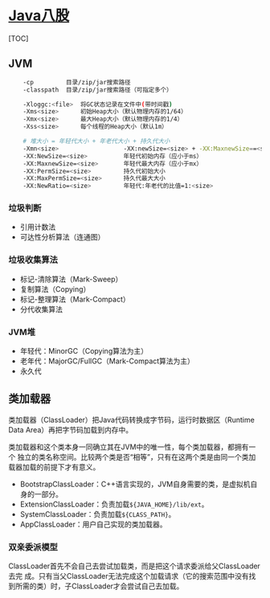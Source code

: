<link rel="stylesheet" href="https://zhmhbest.gitee.io/hellomathematics/style/index.css">
<script src="https://zhmhbest.gitee.io/hellomathematics/style/index.js"></script>

# [Java八股](../index.html)

[TOC]

## JVM

```bash
    -cp         目录/zip/jar搜索路径
    -classpath  目录/zip/jar搜索路径（可指定多个）

    -Xloggc:<file>  将GC状态记录在文件中(带时间戳)
    -Xms<size>      初始Heap大小（默认物理内存的1/64）
    -Xmx<size>      最大Heap大小（默认物理内存的1/4）
    -Xss<size>      每个线程的Heap大小（默认1m）

    # 堆大小 = 年轻代大小 + 年老代大小 + 持久代大小
    -Xmn<size>                  -XX:newSize=<size> + -XX:MaxnewSize==<size>
    -XX:NewSize=<size>          年轻代初始内存（应小于ms）
    -XX:MaxnewSize=<size>       年轻代最大内存（应小于mx）
    -XX:PermSize=<size>         持久代初始大小
    -XX:MaxPermSize=<size>      持久代最大大小
    -XX:NewRatio=<size>         年轻代:年老代的比值=1:<size>
```

### 垃圾判断

- 引⽤计数法
- 可达性分析算法（连通图）

### 垃圾收集算法

- 标记-清除算法（Mark-Sweep）
- 复制算法（Copying）
- 标记-整理算法（Mark-Compact）
- 分代收集算法

### JVM堆

- 年轻代：MinorGC（Copying算法为主）
- 老年代：MajorGC/FullGC（Mark-Compact算法为主）
- 永久代

## 类加载器

类加载器（ClassLoader）把Java代码转换成字节码，运⾏时数据区（Runtime Data Area）再把字节码加载到内存中。

类加载器和这个类本身一同确立其在JVM中的唯一性，每个类加载器，都拥有一个
独⽴的类名称空间。⽐较两个类是否“相等”，只有在这两个类是由同一个类加载器加载的前提下才有意义。

- BootstrapClassLoader：C++语言实现的，JVM自身需要的类，是虚拟机自身的一部分。
- ExtensionClassLoader：负责加载`${JAVA_HOME}/lib/ext`。
- SystemClassLoader：负责加载`${CLASS_PATH}`。
- AppClassLoader：用户自己实现的类加载器。

### 双亲委派模型

ClassLoader首先不会自己去尝试加载类，而是把这个请求委派给父ClassLoader去完
成。只有当父ClassLoader无法完成这个加载请求（它的搜索范围中没有找到所需的类）时，子ClassLoader才会尝试自己去加载。
